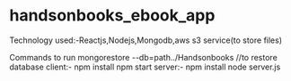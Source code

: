 # handsonbooks_ebook_app
Technology used:-Reactjs,Nodejs,Mongodb,aws s3 service(to store files)

Commands to run
mongorestore --db=path../Handsonbooks  //to restore database
client:-
npm install
npm start
server:-
npm install
node server.js
